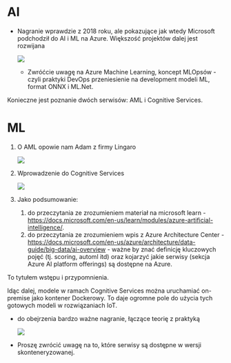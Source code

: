 # AI 

- Nagranie wprawdzie z 2018 roku, ale pokazujące jak wtedy Microsoft podchodził do AI i ML na Azure. Większość projektów dalej jest rozwijana

  [![](http://img.youtube.com/vi/LLe5o7wo9ak/0.jpg)](http://www.youtube.com/watch?v=LLe5o7wo9ak "")	

  - Zwróćcie uwagę na Azure Machine Learning, koncept MLOpsów - czyli praktyki DevOps przeniesienie na development modeli ML, format ONNX i ML.Net.



Konieczne jest poznanie dwóch serwisów: AML i Cognitive Services.

# ML 

1. O AML opowie nam Adam z firmy Lingaro

   [![](http://img.youtube.com/vi/8aMzR8iaB9s/0.jpg)](http://www.youtube.com/watch?v=8aMzR8iaB9s "")

   

2. Wprowadzenie do Cognitive Services

   [![](http://img.youtube.com/vi/MvDjbjB0Lsw/0.jpg)](http://www.youtube.com/watch?v=MvDjbjB0Lsw "")

3. Jako podsumowanie:

   1. do przeczytania ze zrozumieniem materiał na microsoft learn - https://docs.microsoft.com/en-us/learn/modules/azure-artificial-intelligence/.
   2. do przeczytania ze zrozumieniem wpis z Azure Architecture Center - https://docs.microsoft.com/en-us/azure/architecture/data-guide/big-data/ai-overview - ważne by znać definicję kluczowych pojęć (tj. scoring, automl itd) oraz kojarzyć jakie serwisy (sekcja Azure AI platform offerings) są dostępne na Azure. 



To tytułem wstępu i przypomnienia. 

Idąc dalej, modele w ramach Cognitive Services można uruchamiać on-premise jako kontener Dockerowy. To daje ogromne pole do użycia tych gotowych modeli w rozwiązaniach IoT. 

- do obejrzenia bardzo ważne nagranie, łączące teorię z praktyką 

  [![](http://img.youtube.com/vi/Oj459rWNCdk/0.jpg)](http://www.youtube.com/watch?v=Oj459rWNCdk "")

- Proszę zwrócić uwagę na to, które serwisy są dostępne w wersji skonteneryzowanej.



